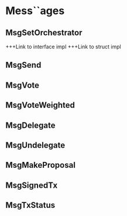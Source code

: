 <!--
order: 3
-->

# Mess``ages
## MsgSetOrchestrator
+++Link to interface impl
+++Link to struct impl

## MsgSend

## MsgVote

## MsgVoteWeighted

## MsgDelegate

## MsgUndelegate

## MsgMakeProposal

## MsgSignedTx

## MsgTxStatus